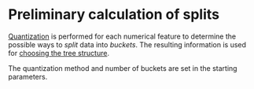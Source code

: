 # Preliminary calculation of splits

[Quantization](quantization.md) is performed for each numerical feature to determine the possible ways to _split_ data into _buckets_. The resulting information is used for [choosing the tree structure](algorithm-main-stages_choose-tree-structure.md).

The quantization method and number of buckets are set in the starting parameters.


